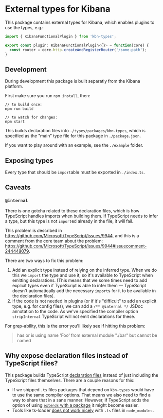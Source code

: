 # External types for Kibana

This package contains external types for Kibana, which enables plugins to use
the types, e.g.:

```ts
import { KibanaFunctionalPlugin } from 'kbn-types';

export const plugin: KibanaFunctionalPlugin<{}> = function(core) {
  const router = core.http.createAndRegisterRouter('/some-path');
}
```

## Development

During development this package is built separatly from the Kibana platform.

First make sure you run `npm install`, then:

```
// to build once:
npm run build

// to watch for changes:
npm start
```

This builds declaration files into `./types/packages/kbn-types`, which
is specified as the "main" type file for this package in `./package.json`.

If you want to play around with an example, see the `./example` folder.

## Exposing types

Every type that should be `import`able must be exported in `./index.ts`.

## Caveats

### `@internal`

There is one gotcha related to these declaration files, which is how TypeScript
handles imports when building them. If TypeScript needs to infer a type, but
this type is not `import`ed already in the file, it will fail.

This problem is described in https://github.com/Microsoft/TypeScript/issues/9944,
and this is a comment from the core team about the problem:
https://github.com/Microsoft/TypeScript/issues/9944#issuecomment-244448079.

There are two ways to fix this problem:

1. Add an explicit type instead of relying on the inferred type. When we do this
   we `import` the type and use it, so it's available to TypeScript when
   emitting declarations. (This means that we some times need to add explicit
   types even if TypeScript is able to infer them — TypeScript doesn't
   automatically add the necessary `import`s for it to be available in the
   declaration files).
2. If the code is not needed in plugins (or if it's "difficult" to add an
   explicit type, e.g. for config files), we can add a `/** @internal */`
   JSDoc annotation to the code. As we've specified the compiler option
   `stripInternal` TypeScript will not emit declarations for these.

For grep-ability, this is the error you'll likely see if hitting this problem:

> has or is using name 'Foo' from external module "./bar" but cannot be named

## Why expose declaration files instead of TypeScript files?

This package builds TypeScript [declaration files][ts-decl] instead of just
including the TypeScript files themselves. There are a couple reasons for this:

- If we shipped `.ts` files packages that depend on `kbn-types` would have to
  use the same compiler options. That means we also need to find a way to share
  that in a sane manner. However, if TypeScript adds the option of using
  [`extends` with a package][tsconfig-extends] it might become easier.
- Tools like ts-loader [does not work nicely][ts-loader-node-modules] with `.ts`
  files in `node_modules`.

[ts-decl]: https://www.typescriptlang.org/docs/handbook/declaration-files/introduction.html
[tsconfig-extends]: https://github.com/Microsoft/TypeScript/issues/15984
[ts-loader-node-modules]: https://github.com/TypeStrong/ts-loader/issues/278
